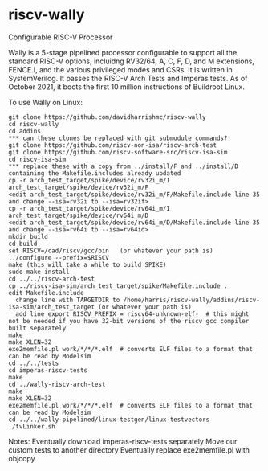 # riscv-wally
Configurable RISC-V Processor

Wally is a 5-stage pipelined processor configurable to support all the standard RISC-V options, incluidng RV32/64, A, C, F, D, and M extensions, FENCE.I, and the various privileged modes and CSRs.  It is written in SystemVerilog.  It passes the RISC-V Arch Tests and Imperas tests.  As of October 2021, it boots the first 10 million instructions of Buildroot Linux.

To use Wally on Linux:

```
git clone https://github.com/davidharrishmc/riscv-wally
cd riscv-wally
cd addins
*** can these clones be replaced with git submodule commands?
git clone https://github.com/riscv-non-isa/riscv-arch-test
git clone https://github.com/riscv-software-src/riscv-isa-sim
cd riscv-isa-sim
*** replace these with a copy from ../install/F and ../install/D containing the Makefile.includes already updated
cp -r arch_test_target/spike/device/rv32i_m/I arch_test_target/spike/device/rv32i_m/F
<edit arch_test_target/spike/device/rv32i_m/F/Makefile.include line 35 and change --isa=rv32i to --isa=rv32if>
cp -r arch_test_target/spike/device/rv64i_m/I arch_test_target/spike/device/rv64i_m/D
<edit arch_test_target/spike/device/rv64i_m/D/Makefile.include line 35 and change --isa=rv64i to --isa=rv64id>
mkdir build
cd build
set RISCV=/cad/riscv/gcc/bin   (or whatever your path is)
../configure --prefix=$RISCV
make (this will take a while to build SPIKE)
sudo make install
cd ../../riscv-arch-test
cp ../riscv-isa-sim/arch_test_target/spike/Makefile.include .
edit Makefile.include
  change line with TARGETDIR to /home/harris/riscv-wally/addins/riscv-isa-sim/arch_test_target (or whatever your path is) 
  add line export RISCV_PREFIX = riscv64-unknown-elf-  # this might not be needed if you have 32-bit versions of the riscv gcc compiler built separately
make
make XLEN=32
exe2memfile.pl work/*/*/*.elf  # converts ELF files to a format that can be read by Modelsim
cd ../../tests
cd imperas-riscv-tests
make
cd ../wally-riscv-arch-test
make
make XLEN=32
exe2memfile.pl work/*/*/*.elf  # converts ELF files to a format that can be read by Modelsim
cd ../../wally-pipelined/linux-testgen/linux-testvectors
./tvLinker.sh
```

Notes:
Eventually download imperas-riscv-tests separately
Move our custom tests to another directory
Eventually replace exe2memfile.pl with objcopy
